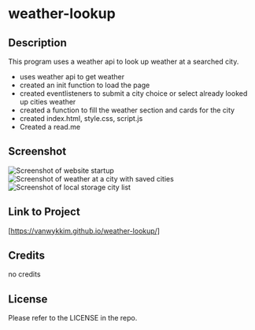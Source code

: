 # weather-lookup
## Description

This program uses a weather api to look up weather at a searched city. 

- uses weather api to get weather
- created an init function to load the page
- created eventlisteners to submit a city choice or select already looked up cities weather
- created a function to fill the weather section and cards for the city
- created index.html, style.css, script.js
- Created a read.me

## Screenshot

![Screenshot of website startup](needpi.png)
![Screenshot of weather at a city with saved cities ](needpic)
![Screenshot of local storage city list](needpic.png)


## Link to Project

[https://vanwykkim.github.io/weather-lookup/]

## Credits

no credits

## License

Please refer to the LICENSE in the repo.